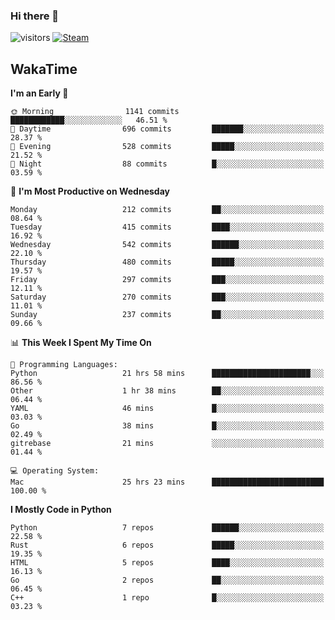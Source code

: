 ### Hi there 👋

![visitors](https://visitor-badge.glitch.me/badge?page_id=zhourunlai)
[![Steam](https://img.shields.io/badge/dynamic/json?url=https%3A%2F%2Fapi.swo.moe%2Fstats%2Fsteamgames%2F76561198285156854&query=count&color=0b1a37&label=Steam&labelColor=134375&logo=steam&suffix=+games&cacheSeconds=3600)](http://steamcommunity.com/profiles/76561198285156854)

## WakaTime
<!--START_SECTION:waka-->
**I'm an Early 🐤** 

```text
🌞 Morning                1141 commits        ████████████░░░░░░░░░░░░░   46.51 % 
🌆 Daytime                696 commits         ███████░░░░░░░░░░░░░░░░░░   28.37 % 
🌃 Evening                528 commits         █████░░░░░░░░░░░░░░░░░░░░   21.52 % 
🌙 Night                  88 commits          █░░░░░░░░░░░░░░░░░░░░░░░░   03.59 % 
```
📅 **I'm Most Productive on Wednesday** 

```text
Monday                   212 commits         ██░░░░░░░░░░░░░░░░░░░░░░░   08.64 % 
Tuesday                  415 commits         ████░░░░░░░░░░░░░░░░░░░░░   16.92 % 
Wednesday                542 commits         ██████░░░░░░░░░░░░░░░░░░░   22.10 % 
Thursday                 480 commits         █████░░░░░░░░░░░░░░░░░░░░   19.57 % 
Friday                   297 commits         ███░░░░░░░░░░░░░░░░░░░░░░   12.11 % 
Saturday                 270 commits         ███░░░░░░░░░░░░░░░░░░░░░░   11.01 % 
Sunday                   237 commits         ██░░░░░░░░░░░░░░░░░░░░░░░   09.66 % 
```


📊 **This Week I Spent My Time On** 

```text
💬 Programming Languages: 
Python                   21 hrs 58 mins      ██████████████████████░░░   86.56 % 
Other                    1 hr 38 mins        ██░░░░░░░░░░░░░░░░░░░░░░░   06.44 % 
YAML                     46 mins             █░░░░░░░░░░░░░░░░░░░░░░░░   03.03 % 
Go                       38 mins             █░░░░░░░░░░░░░░░░░░░░░░░░   02.49 % 
gitrebase                21 mins             ░░░░░░░░░░░░░░░░░░░░░░░░░   01.44 % 

💻 Operating System: 
Mac                      25 hrs 23 mins      █████████████████████████   100.00 % 
```

**I Mostly Code in Python** 

```text
Python                   7 repos             ██████░░░░░░░░░░░░░░░░░░░   22.58 % 
Rust                     6 repos             █████░░░░░░░░░░░░░░░░░░░░   19.35 % 
HTML                     5 repos             ████░░░░░░░░░░░░░░░░░░░░░   16.13 % 
Go                       2 repos             ██░░░░░░░░░░░░░░░░░░░░░░░   06.45 % 
C++                      1 repo              █░░░░░░░░░░░░░░░░░░░░░░░░   03.23 % 
```




<!--END_SECTION:waka-->
